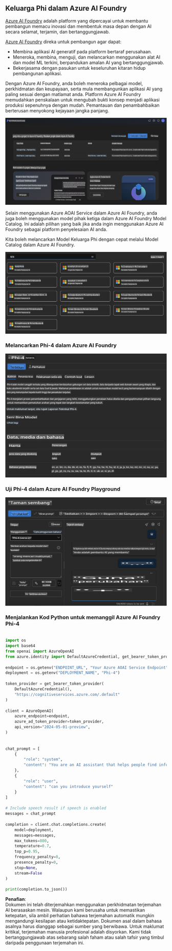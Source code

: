 ## Keluarga Phi dalam Azure AI Foundry

[Azure AI Foundry](https://ai.azure.com) adalah platform yang dipercayai untuk membantu pembangun memacu inovasi dan membentuk masa depan dengan AI secara selamat, terjamin, dan bertanggungjawab.

[Azure AI Foundry](https://ai.azure.com) direka untuk pembangun agar dapat:

- Membina aplikasi AI generatif pada platform bertaraf perusahaan.
- Meneroka, membina, menguji, dan melancarkan menggunakan alat AI dan model ML terkini, berpandukan amalan AI yang bertanggungjawab.
- Bekerjasama dengan pasukan untuk keseluruhan kitaran hidup pembangunan aplikasi.

Dengan Azure AI Foundry, anda boleh meneroka pelbagai model, perkhidmatan dan keupayaan, serta mula membangunkan aplikasi AI yang paling sesuai dengan matlamat anda. Platform Azure AI Foundry memudahkan penskalaan untuk mengubah bukti konsep menjadi aplikasi produksi sepenuhnya dengan mudah. Pemantauan dan penambahbaikan berterusan menyokong kejayaan jangka panjang.

![portal](../../../../../translated_images/AIFoundryPorral.68f0acc7d5f47991d90f78fd199beb1123941bba27c39effe55ebfc1d07f114c.ms.png)

Selain menggunakan Azure AOAI Service dalam Azure AI Foundry, anda juga boleh menggunakan model pihak ketiga dalam Azure AI Foundry Model Catalog. Ini adalah pilihan yang baik jika anda ingin menggunakan Azure AI Foundry sebagai platform penyelesaian AI anda.

Kita boleh melancarkan Model Keluarga Phi dengan cepat melalui Model Catalog dalam Azure AI Foundry.

![ModelCatalog](../../../../../translated_images/AIFoundryModelCatalog.65aadf44c7a47e16a745104efa3ca2b49580c7be190f901a3da6d6533fc37b07.ms.png)

### **Melancarkan Phi-4 dalam Azure AI Foundry**

![Phi4](../../../../../translated_images/AIFoundryPhi4.dd27d994739126af80d23e8ec9d3bfd7e6b518d3993aa729fdd4c26e1add8d35.ms.png)

### **Uji Phi-4 dalam Azure AI Foundry Playground**

![Playground](../../../../../translated_images/AIFoundryPlayground.11365174557f8eac71ce4d439d344dd767a1b04701e9ffe73642feefb099188d.ms.png)

### **Menjalankan Kod Python untuk memanggil Azure AI Foundry Phi-4**

```python

import os  
import base64
from openai import AzureOpenAI  
from azure.identity import DefaultAzureCredential, get_bearer_token_provider  
        
endpoint = os.getenv("ENDPOINT_URL", "Your Azure AOAI Service Endpoint")  
deployment = os.getenv("DEPLOYMENT_NAME", "Phi-4")  
      
token_provider = get_bearer_token_provider(  
    DefaultAzureCredential(),  
    "https://cognitiveservices.azure.com/.default"  
)  
  
client = AzureOpenAI(  
    azure_endpoint=endpoint,  
    azure_ad_token_provider=token_provider,  
    api_version="2024-05-01-preview",  
)  
  

chat_prompt = [
    {
        "role": "system",
        "content": "You are an AI assistant that helps people find information."
    },
    {
        "role": "user",
        "content": "can you introduce yourself"
    }
] 
    
# Include speech result if speech is enabled  
messages = chat_prompt 

completion = client.chat.completions.create(  
    model=deployment,  
    messages=messages,
    max_tokens=800,  
    temperature=0.7,  
    top_p=0.95,  
    frequency_penalty=0,  
    presence_penalty=0,
    stop=None,  
    stream=False  
)  
  
print(completion.to_json())  

```

**Penafian**:  
Dokumen ini telah diterjemahkan menggunakan perkhidmatan terjemahan AI berasaskan mesin. Walaupun kami berusaha untuk memastikan ketepatan, sila ambil perhatian bahawa terjemahan automatik mungkin mengandungi kesilapan atau ketidaktepatan. Dokumen asal dalam bahasa asalnya harus dianggap sebagai sumber yang berwibawa. Untuk maklumat kritikal, terjemahan manusia profesional adalah disyorkan. Kami tidak bertanggungjawab atas sebarang salah faham atau salah tafsir yang timbul daripada penggunaan terjemahan ini.